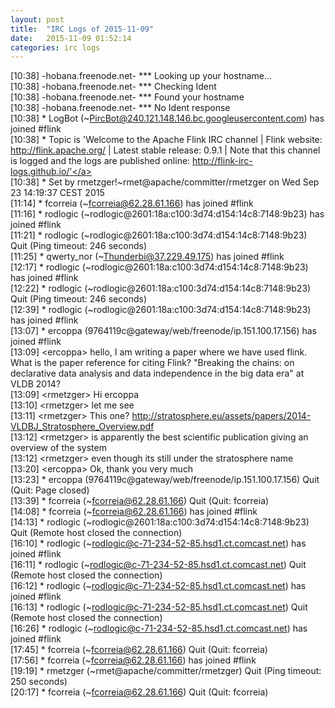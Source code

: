 ```yaml
---
layout: post
title:  "IRC Logs of 2015-11-09"
date:   2015-11-09 01:52:14
categories: irc logs
---
```

<span class="irc-date">[10:38]</span> <span class="irc-brown">-hobana.freenode.net- *** Looking up your hostname...</span><br />
<span class="irc-date">[10:38]</span> <span class="irc-brown">-hobana.freenode.net- *** Checking Ident</span><br />
<span class="irc-date">[10:38]</span> <span class="irc-brown">-hobana.freenode.net- *** Found your hostname</span><br />
<span class="irc-date">[10:38]</span> <span class="irc-brown">-hobana.freenode.net- *** No Ident response</span><br />
<span class="irc-date">[10:38]</span> <span class="irc-green">* LogBot (~PircBot@240.121.148.146.bc.googleusercontent.com) has joined #flink</span><br />
<span class="irc-date">[10:38]</span> <span class="irc-green">* Topic is 'Welcome to the Apache Flink IRC channel | Flink website: <a href="http://flink.apache.org/">http://flink.apache.org/</a> | Latest stable release: 0.9.1 | Note that this channel is logged and the logs are published online: <a href="http://flink-irc-logs.github.io/'">http://flink-irc-logs.github.io/'</a></span><br />
<span class="irc-date">[10:38]</span> <span class="irc-green">* Set by rmetzger!~rmet@apache/committer/rmetzger on Wed Sep 23 14:19:37 CEST 2015</span><br />
<span class="irc-date">[11:14]</span> <span class="irc-green">* fcorreia (~fcorreia@62.28.61.166) has joined #flink</span><br />
<span class="irc-date">[11:16]</span> <span class="irc-green">* rodlogic (~rodlogic@2601:18a:c100:3d74:d154:14c8:7148:9b23) has joined #flink</span><br />
<span class="irc-date">[11:21]</span> <span class="irc-navy">* rodlogic (~rodlogic@2601:18a:c100:3d74:d154:14c8:7148:9b23) Quit (Ping timeout: 246 seconds)</span><br />
<span class="irc-date">[11:25]</span> <span class="irc-green">* qwerty_nor (~Thunderbi@37.229.49.175) has joined #flink</span><br />
<span class="irc-date">[12:17]</span> <span class="irc-green">* rodlogic (~rodlogic@2601:18a:c100:3d74:d154:14c8:7148:9b23) has joined #flink</span><br />
<span class="irc-date">[12:22]</span> <span class="irc-navy">* rodlogic (~rodlogic@2601:18a:c100:3d74:d154:14c8:7148:9b23) Quit (Ping timeout: 246 seconds)</span><br />
<span class="irc-date">[12:39]</span> <span class="irc-green">* rodlogic (~rodlogic@2601:18a:c100:3d74:d154:14c8:7148:9b23) has joined #flink</span><br />
<span class="irc-date">[13:07]</span> <span class="irc-green">* ercoppa (9764119c@gateway/web/freenode/ip.151.100.17.156) has joined #flink</span><br />
<span class="irc-date">[13:09]</span> <span class="irc-black">&lt;ercoppa&gt; hello, I am writing a paper where we have used flink. What is the paper reference for citing Flink? "Breaking the chains: on declarative data analysis and data independence in the big data era" at VLDB 2014?</span><br />
<span class="irc-date">[13:09]</span> <span class="irc-black">&lt;rmetzger&gt; Hi ercoppa</span><br />
<span class="irc-date">[13:10]</span> <span class="irc-black">&lt;rmetzger&gt; let me see</span><br />
<span class="irc-date">[13:11]</span> <span class="irc-black">&lt;rmetzger&gt; This one? <a href="http://stratosphere.eu/assets/papers/2014-VLDBJ_Stratosphere_Overview.pdf">http://stratosphere.eu/assets/papers/2014-VLDBJ_Stratosphere_Overview.pdf</a></span><br />
<span class="irc-date">[13:12]</span> <span class="irc-black">&lt;rmetzger&gt; is apparently the best scientific publication giving an overview of the system</span><br />
<span class="irc-date">[13:12]</span> <span class="irc-black">&lt;rmetzger&gt; even though its still under the stratosphere name</span><br />
<span class="irc-date">[13:20]</span> <span class="irc-black">&lt;ercoppa&gt; Ok, thank you very much</span><br />
<span class="irc-date">[13:23]</span> <span class="irc-navy">* ercoppa (9764119c@gateway/web/freenode/ip.151.100.17.156) Quit (Quit: Page closed)</span><br />
<span class="irc-date">[13:39]</span> <span class="irc-navy">* fcorreia (~fcorreia@62.28.61.166) Quit (Quit: fcorreia)</span><br />
<span class="irc-date">[14:08]</span> <span class="irc-green">* fcorreia (~fcorreia@62.28.61.166) has joined #flink</span><br />
<span class="irc-date">[14:13]</span> <span class="irc-navy">* rodlogic (~rodlogic@2601:18a:c100:3d74:d154:14c8:7148:9b23) Quit (Remote host closed the connection)</span><br />
<span class="irc-date">[16:10]</span> <span class="irc-green">* rodlogic (~rodlogic@c-71-234-52-85.hsd1.ct.comcast.net) has joined #flink</span><br />
<span class="irc-date">[16:11]</span> <span class="irc-navy">* rodlogic (~rodlogic@c-71-234-52-85.hsd1.ct.comcast.net) Quit (Remote host closed the connection)</span><br />
<span class="irc-date">[16:12]</span> <span class="irc-green">* rodlogic (~rodlogic@c-71-234-52-85.hsd1.ct.comcast.net) has joined #flink</span><br />
<span class="irc-date">[16:13]</span> <span class="irc-navy">* rodlogic (~rodlogic@c-71-234-52-85.hsd1.ct.comcast.net) Quit (Remote host closed the connection)</span><br />
<span class="irc-date">[16:26]</span> <span class="irc-green">* rodlogic (~rodlogic@c-71-234-52-85.hsd1.ct.comcast.net) has joined #flink</span><br />
<span class="irc-date">[17:45]</span> <span class="irc-navy">* fcorreia (~fcorreia@62.28.61.166) Quit (Quit: fcorreia)</span><br />
<span class="irc-date">[17:56]</span> <span class="irc-green">* fcorreia (~fcorreia@62.28.61.166) has joined #flink</span><br />
<span class="irc-date">[19:19]</span> <span class="irc-navy">* rmetzger (~rmet@apache/committer/rmetzger) Quit (Ping timeout: 250 seconds)</span><br />
<span class="irc-date">[20:17]</span> <span class="irc-navy">* fcorreia (~fcorreia@62.28.61.166) Quit (Quit: fcorreia)</span><br />
